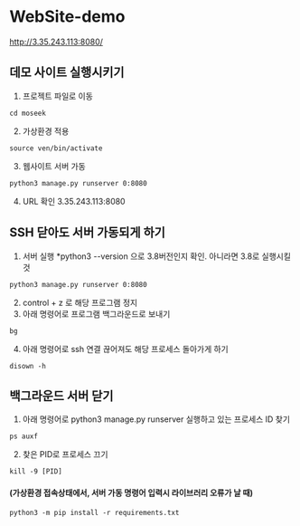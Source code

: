 # WebSite-demo
http://3.35.243.113:8080/


## 데모 사이트 실행시키기
1. 프로젝트 파일로 이동
```
cd moseek
```
2. 가상환경 적용
```
source ven/bin/activate
```
3. 웹사이트 서버 가동
```
python3 manage.py runserver 0:8080
```
4. URL 확인
  3.35.243.113:8080 
  

## SSH 닫아도 서버 가동되게 하기
1. 서버 실행 
*python3 --version 으로 3.8버전인지 확인. 아니라면 3.8로 실행시킬것
```
python3 manage.py runserver 0:8080
```
2. control + z 로 해당 프로그램 정지
3. 아래 명령어로 프로그램 백그라운드로 보내기
```
bg
```
4. 아래 명령어로 ssh 연결 끊어져도 해당 프로세스 돌아가게 하기
```
disown -h
```


## 백그라운드 서버 닫기
1. 아래 명령어로 python3 manage.py runserver 실행하고 있는 프로세스 ID 찾기
```
ps auxf
```
2. 찾은 PID로 프로세스 끄기
```
kill -9 [PID]
```

#### (가상환경 접속상태에서, 서버 가동 명령어 입력시 라이브러리 오류가 날 때)
```
python3 -m pip install -r requirements.txt
```
